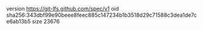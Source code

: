 version https://git-lfs.github.com/spec/v1
oid sha256:343dbf99e90beee8feec885c147234b1b3518d29c71588c3dea1de7ce6ab13b5
size 23676
